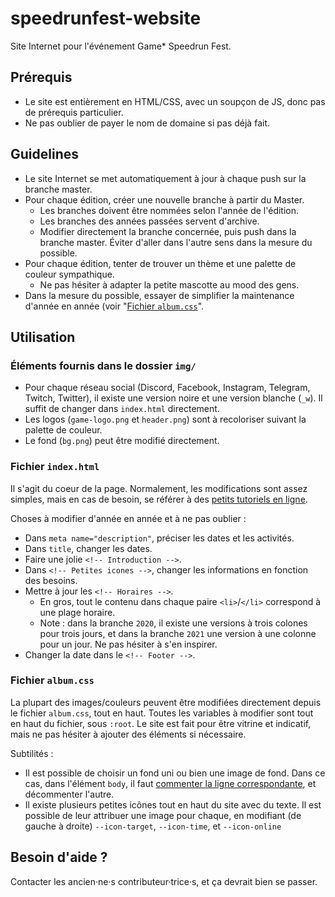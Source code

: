 # speedrunfest-website
Site Internet pour l'événement Game* Speedrun Fest.

## Prérequis
* Le site est entièrement en HTML/CSS, avec un soupçon de JS, donc pas de prérequis particulier.
* Ne pas oublier de payer le nom de domaine si pas déjà fait.

## Guidelines
* Le site Internet se met automatiquement à jour à chaque push sur la branche master.
* Pour chaque édition, créer une nouvelle branche à partir du Master.
    * Les branches doivent être nommées selon l'année de l'édition.
    * Les branches des années passées servent d'archive.
    * Modifier directement la branche concernée, puis push dans la branche master. Éviter d'aller dans l'autre sens dans la mesure du possible.
* Pour chaque édition, tenter de trouver un thème et une palette de couleur sympathique.
    * Ne pas hésiter à adapter la petite mascotte au mood des gens.
* Dans la mesure du possible, essayer de simplifier la maintenance d'année en année (voir "[Fichier `album.css`](#fichier-albumcss)".

## Utilisation
### Éléments fournis dans le dossier `img/`
* Pour chaque réseau social (Discord, Facebook, Instagram, Telegram, Twitch, Twitter), il existe une version noire et une version blanche (`_w`). Il suffit de changer dans `index.html` directement.
* Les logos (`game-logo.png` et `header.png`) sont à recoloriser suivant la palette de couleur.
* Le fond (`bg.png`) peut être modifié directement.

### Fichier `index.html`
Il s'agit du coeur de la page. Normalement, les modifications sont assez simples, mais en cas de besoin, se référer à des [petits tutoriels en ligne](https://www.freecodecamp.org/news/want-to-learn-to-build-websites-try-our-free-4-hour-crash-course-on-html-css-2/).

Choses à modifier d'année en année et à ne pas oublier :
* Dans `meta name="description"`, préciser les dates et les activités.
* Dans `title`, changer les dates.
* Faire une jolie `<!-- Introduction -->`.
* Dans `<!-- Petites icones -->`, changer les informations en fonction des besoins.
* Mettre à jour les `<!-- Horaires -->`.
    * En gros, tout le contenu dans chaque paire `<li>`/`</li>` correspond à une plage horaire.
    * Note : dans la branche `2020`, il existe une versions à trois colones pour trois jours, et dans la branche `2021` une version à une colonne pour un jour. Ne pas hésiter à s'en inspirer.
* Changer la date dans le `<!-- Footer -->`.

### Fichier `album.css`
La plupart des images/couleurs peuvent être modifiées directement depuis le fichier `album.css`, tout en haut. Toutes les variables à modifier sont tout en haut du fichier, sous `:root`. Le site est fait pour être vitrine et indicatif, mais ne pas hésiter à ajouter des éléments si nécessaire.

Subtilités :
* Il est possible de choisir un fond uni ou bien une image de fond. Dans ce cas, dans l'élément `body`, il faut [commenter la ligne correspondante](https://developer.mozilla.org/fr/docs/Web/CSS/Comments), et décommenter l'autre.
* Il existe plusieurs petites icônes tout en haut du site avec du texte. Il est possible de leur attribuer une image pour chaque, en modifiant (de gauche à droite) `--icon-target`, `--icon-time`, et `--icon-online`

## Besoin d'aide ?
Contacter les ancien·ne·s contributeur·trice·s, et ça devrait bien se passer.
